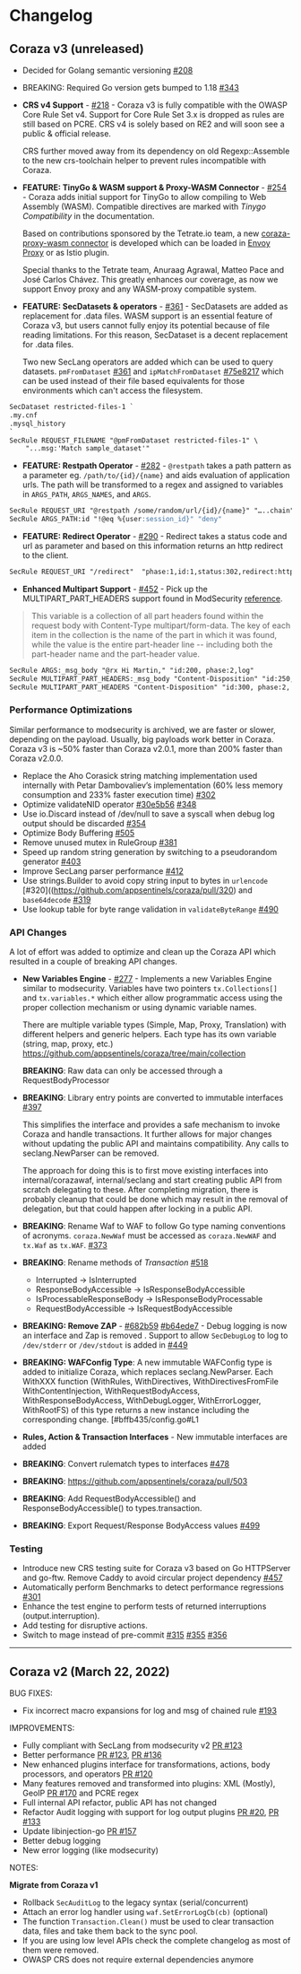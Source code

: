 # Changelog

## Coraza v3  (unreleased)

* Decided for Golang semantic versioning [#208](https://github.com/appsentinels/coraza/issues/208)

* BREAKING: Required Go version gets bumped to 1.18 [#343](https://github.com/appsentinels/coraza/pull/343)

* **CRS v4 Support** - [#218](https://github.com/appsentinels/coraza/issues/218) -
Coraza v3 is fully compatible with the OWASP Core Rule Set v4. Support for Core Rule Set 3.x is dropped as rules are still based on PCRE. CRS v4 is solely based on RE2 and will soon see a public & official release.  

  CRS further moved away from its dependency on old Regexp::Assemble to the new crs-toolchain helper to prevent rules incompatible with Coraza.

* **FEATURE: TinyGo & WASM support & Proxy-WASM Connector** - [#254](https://github.com/appsentinels/coraza/pull/254) -
Coraza adds initial support for TinyGo to allow compiling to Web Assembly (WASM). Compatible directives are marked with *Tinygo Compatibility* in the documentation.

  Based on contributions sponsored by the Tetrate.io team, a new [coraza-proxy-wasm connector](https://github.com/appsentinels/coraza-proxy-wasm) is developed which can be loaded in [Envoy Proxy](https://www.envoyproxy.io) or as Istio plugin.

  Special thanks to the Tetrate team, Anuraag Agrawal, Matteo Pace and José Carlos Chávez. This greatly enhances our coverage, as now we support Envoy proxy and any WASM-proxy compatible system.

* **FEATURE: SecDatasets & operators** - [#361](https://github.com/appsentinels/coraza/pull/361) -
SecDatasets are added as replacement for .data files. WASM support is an essential feature of Coraza v3, but users cannot fully enjoy its potential because of file reading limitations. For this reason, SecDataset is a decent replacement for .data files.

  Two new SecLang operators are added which can be used to query datasets. `pmFromDataset`  [#361](https://github.com/appsentinels/coraza/pull/361) and `ipMatchFromDataset` [#75e8217](https://github.com/corazawaf/coraza/commit/75e821700de9fbfafde6c763f474c7add8dab319) which can be used instead of their file based equivalents for those environments which can't access the filesystem.

```apache
SecDataset restricted-files-1 `
.my.cnf
.mysql_history
`
SecRule REQUEST_FILENAME "@pmFromDataset restricted-files-1" \
    "...msg:'Match sample_dataset'"
```

* **FEATURE: Restpath Operator** - [#282](https://github.com/appsentinels/coraza/pull/282) - `@restpath` takes a path pattern as a parameter eg. `/path/to/{id}/{name}` and aids evaluation of application urls. The path will be transformed to a regex and assigned to variables in `ARGS_PATH`, `ARGS_NAMES`, and `ARGS`.

```apache
SecRule REQUEST_URI "@restpath /some/random/url/{id}/{name}" "…..chain"
SecRule ARGS_PATH:id "!@eq %{user:session_id}" "deny"
```

* **FEATURE: Redirect Operator** - [#290](https://github.com/appsentinels/coraza/pull/290) -
Redirect takes a status code and url as parameter and based on this information returns an http redirect to the client.

```apache
SecRule REQUEST_URI "/redirect"  "phase:1,id:1,status:302,redirect:http://www.example.com
```

* **Enhanced Multipart Support** - [#452](https://github.com/appsentinels/coraza/pull/452) -
Pick up the MULTIPART_PART_HEADERS support found in ModSecurity [reference](https://github.com/SpiderLabs/ModSecurity/wiki/Reference-Manual-(v2.x)-Variables#MULTIPART_PART_HEADERS).

> This variable is a collection of all part headers found within the request body with Content-Type multipart/form-data. The key of each item in the collection is the name of the part in which it was found, while the value is the entire part-header line -- including both the part-header name and the part-header value.

```apache
SecRule ARGS:_msg_body "@rx Hi Martin," "id:200, phase:2,log"
SecRule MULTIPART_PART_HEADERS:_msg_body "Content-Disposition" "id:250, phase:2, log"
SecRule MULTIPART_PART_HEADERS "Content-Disposition" "id:300, phase:2, log"
```

### Performance Optimizations

Similar performance to modsecurity is archived, we are faster or slower, depending on the payload. Usually, big payloads work better in Coraza. Coraza v3 is ~50% faster than Coraza v2.0.1, more than 200% faster than Coraza v2.0.0.

* Replace the Aho Corasick string matching implementation used internally with Petar Dambovaliev’s implementation (60% less memory consumption and 233% faster execution time) [#302](https://github.com/appsentinels/coraza/pull/302)
* Optimize validateNID operator [#30e5b56](https://github.com/appsentinels/coraza/commit/30e5b564d4d7c6688fb819c97b0891e097570a2e) [#348](https://github.com/corazawaf/coraza/pull/348)
* Use io.Discard instead of /dev/null to save a syscall when debug log output should be discarded [#354](https://github.com/appsentinels/coraza/pull/354)
* Optimize Body Buffering [#505](https://github.com/appsentinels/coraza/pull/505)
* Remove unused mutex in RuleGroup [#381](https://github.com/appsentinels/coraza/pull/381)
* Speed up random string generation by switching to a pseudorandom generator [#403](https://github.com/appsentinels/coraza/pull/403)
* Improve SecLang parser performance [#412](https://github.com/appsentinels/coraza/pull/412)
* Use strings.Builder to avoid copy string input to bytes in `urlencode` [#320]((<https://github.com/appsentinels/coraza/pull/320>) and `base64decode` [#319](https://github.com/corazawaf/coraza/pull/319)
* Use lookup table for byte range validation in `validateByteRange` [#490](https://github.com/appsentinels/coraza/pull/490)

### API Changes

A lot of effort was added to optimize and clean up the Coraza API which resulted in a couple of breaking API changes.

* **New Variables Engine** - [#277](https://github.com/appsentinels/coraza/pull/277) - Implements a new Variables Engine similar to modsecurity. Variables have two pointers `tx.Collections[]` and `tx.variables.*` which either allow programmatic access using the proper collection mechanism or using dynamic variable names.

  There are multiple variable types (Simple, Map, Proxy, Translation) with different helpers and generic helpers. Each type has its own variable (string, map, proxy, etc.)  <https://github.com/appsentinels/coraza/tree/main/collection>

  **BREAKING**: Raw data can only be accessed through a RequestBodyProcessor

* **BREAKING**: Library entry points are converted to immutable interfaces [#397](https://github.com/appsentinels/coraza/pull/397)

  This simplifies the interface and provides a safe mechanism to invoke Coraza and handle transactions. It further allows for major changes without updating the public API and maintains compatibility. Any calls to seclang.NewParser can be removed.

  The approach for doing this is to first move existing interfaces into internal/corazawaf, internal/seclang and start creating public API from scratch delegating to these. After completing migration, there is probably cleanup that could be done which may result in the removal of delegation, but that could happen after locking in a public API.

* **BREAKING**: Rename Waf to WAF to follow Go type naming conventions of acronyms. `coraza.NewWaf` must be accessed as `coraza.NewWAF` and `tx.Waf` as `tx.WAF`. [#373](https://github.com/appsentinels/coraza/pull/373)

* **BREAKING**: Rename methods of *Transaction* [#518](https://github.com/appsentinels/coraza/pull/518)
  * Interrupted &rarr; IsInterrupted
  * ResponseBodyAccessible &rarr; IsResponseBodyAccessible
  * IsProcessableResponseBody &rarr; IsResponseBodyProcessable
  * RequestBodyAccessible &rarr; IsRequestBodyAccessible

* **BREAKING: Remove ZAP** - [#682b59](https://github.com/appsentinels/coraza/commit/6828b59811f5a1b0b86213533a71ec9aaea229c8) [#b64ede7](https://github.com/corazawaf/coraza/commit/b64ede757c7409d7ab9e441bbdfcf6157a3aa6b0) - Debug logging is now an interface and Zap is removed . Support to allow `SecDebugLog` to log to `/dev/stderr` or `/dev/stdout` is added in [#449](https://github.com/corazawaf/coraza/pull/#449)

* **BREAKING: WAFConfig Type**: A new immutable WAFConfig type is added to initialize Coraza, which replaces seclang.NewParser.
Each WithXXX function (WithRules, WithDirectives, WithDirectivesFromFile WithContentInjection, WithRequestBodyAccess, WithResponseBodyAccess, WithDebugLogger, WithErrorLogger, WithRootFS) of this type returns a new instance including the corresponding change. [#bffb435/config.go#L1

* **Rules, Action & Transaction Interfaces** - New immutable interfaces are added

* **BREAKING**: Convert rulematch types to interfaces [#478](https://github.com/appsentinels/coraza/pull/478)

* **BREAKING**: <https://github.com/appsentinels/coraza/pull/503>

* **BREAKING**: Add RequestBodyAccessible() and ResponseBodyAccessible() to types.transaction.

* **BREAKING**: Export Request/Response BodyAccess values [#499](https://github.com/appsentinels/coraza/pull/)

### Testing

* Introduce new CRS testing suite for Coraza v3 based on Go HTTPServer and go-ftw. Remove Caddy to avoid circular project dependency [#457](https://github.com/appsentinels/coraza/pull/457)
* Automatically perform Benchmarks to detect performance regressions [#301](https://github.com/appsentinels/coraza/pull/301)
* Enhance the test engine to perform tests of returned interruptions (output.interruption).
* Add testing for disruptive actions.
* Switch to mage instead of pre-commit [#315](https://github.com/appsentinels/coraza/pull/315) [#355](https://github.com/corazawaf/coraza/pull/355) [#356](https://github.com/corazawaf/coraza/pull/356)

--------------------------------------------------------------

## Coraza v2  (March 22, 2022)

BUG FIXES:

* Fix incorrect macro expansions for log and msg of chained rule [#193](https://github.com/appsentinels/coraza/issues/193)

IMPROVEMENTS:

* Fully compliant with SecLang from modsecurity v2 [PR #123](https://github.com/appsentinels/coraza/pull/123)
* Better performance [PR #123](https://github.com/appsentinels/coraza/pull/123), [PR #136](https://github.com/corazawaf/coraza/pull/136)
* New enhanced plugins interface for transformations, actions, body processors, and operators [PR #120](https://github.com/appsentinels/coraza/pull/120)
* Many features removed and transformed into plugins: XML (Mostly), GeoIP [PR #170](https://github.com/appsentinels/coraza/pull/170) and PCRE regex
* Full internal API refactor, public API has not changed
* Refactor Audit logging with support for log output plugins [PR #20](https://github.com/appsentinels/coraza/pull/20), [PR #133](https://github.com/corazawaf/coraza/pull/133)
* Update libinjection-go [PR #157](https://github.com/appsentinels/coraza/pull/157)
* Better debug logging
* New error logging (like modsecurity)

NOTES:

**Migrate from Coraza v1**

* Rollback `SecAuditLog` to the legacy syntax (serial/concurrent)
* Attach an error log handler using `waf.SetErrorLogCb(cb)` (optional)
* The function `Transaction.Clean()` must be used to clear transaction data, files and take them back to the sync pool.
* If you are using low level APIs check the complete changelog as most of them were removed.
* OWASP CRS does not require external dependencies anymore
